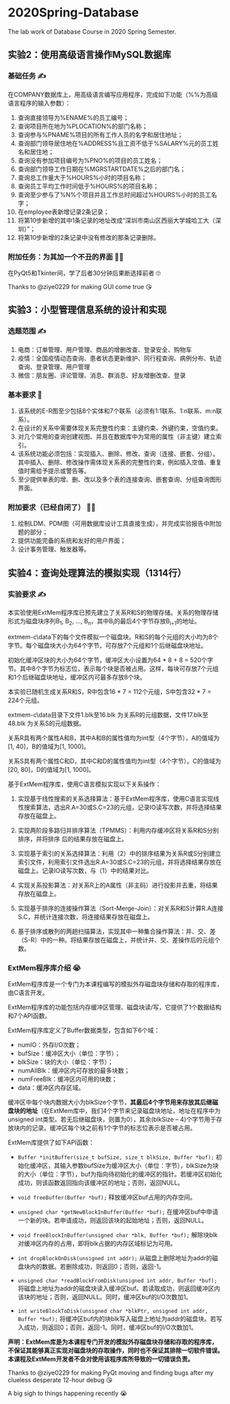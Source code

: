 # 2020Spring-Database
The lab work of Database Course in 2020 Spring Semester.

## 实验2：使用高级语言操作MySQL数据库
### 基础任务 :writing_hand:
在COMPANY数据库上，用高级语言编写应用程序，完成如下功能（%%为高级语言程序的输入参数）：
1. 查询直接领导为%ENAME%的员工编号；
2. 查询项目所在地为%PLOCATION%的部门名称；
3. 查询参与%PNAME%项目的所有工作人员的名字和居住地址；
4. 查询部门领导居住地在%ADDRESS%且工资不低于%SALARY%元的员工姓名和居住地；
5. 查询没有参加项目编号为%PNO%的项目的员工姓名；
6. 查询部门领导工作日期在%MGRSTARTDATE%之后的部门名；
7. 查询总工作量大于%HOURS%小时的项目名称；
8. 查询员工平均工作时间低于%HOURS%的项目名称；
9. 查询至少参与了%N%个项目并且工作总时间超过%HOURS%小时的员工名字；
10. 在employee表新增记录2条记录；
11. 将第10步新增的其中1条记录的地址改成“深圳市南山区西丽大学城哈工大（深圳）”；
12. 将第10步新增的2条记录中没有修改的那条记录删除。

### 附加任务：为其加一个不丑的界面 :man_facepalming:
在PyQt5和Tkinter间，学了后者30分钟后果断选择前者 :roll_eyes:

Thanks to @ziye0229 for making GUI come true :kissing_heart:


## 实验3：小型管理信息系统的设计和实现
### 选题范围 :writing_hand:
1. 电商：订单管理、用户管理、商品的增删改查、登录安全、购物车
2. 疫情：全国疫情动态查询、患者状态更新维护、同行程查询、病例分布、轨迹查询、登录管理、用户管理
3. 微信：朋友圈、评论管理、消息、群消息、好友增删改查、登录

### 基本要求 :anger:
1. 该系统的E-R图至少包括8个实体和7个联系（必须有1:1联系、1:n联系、m:n联系）。
2. 在设计的关系中需要体现关系完整性约束：主键约束、外键约束，空值约束。
3. 对几个常用的查询创建视图、并且在数据库中为常用的属性（非主键）建立索引。
4. 该系统功能必须包括：实现插入、删除、修改、查询（连接、嵌套、分组）。其中插入、删除、修改操作需体现关系表的完整性约束，例如插入空值、重复值时需给予提示或警告等。
5. 至少提供单表的增、删、改以及多个表的连接查询、嵌套查询、分组查询图形界面。

### 附加要求（已经自闭了） :man_facepalming:
1. 绘制LDM、PDM图（可用数据库设计工具直接生成），并完成实验报告中附加题的部分；
2. 提供功能完备的系统和友好的用户界面；
3. 设计事务管理、触发器等。

## 实验4：查询处理算法的模拟实现（1314行）
### 实验要求 :writing_hand:
本实验使用ExtMem程序库已预先建立了关系R和S的物理存储。关系的物理存储形式为磁盘块序列B<sub>1</sub>, B<sub>2</sub>, …, B<sub>n</sub>，其中B<sub>i</sub>的最后4个字节存放B<sub>i+1</sub>的地址。

extmem-c\data下的每个文件模拟一个磁盘块。R和S的每个元组的大小均为8个字节。每个磁盘块大小为64个字节，可存放7个元组和1个后继磁盘块地址。

初始化缓冲区块的大小为64个字节，缓冲区大小设置为64 * 8 + 8 = 520个字节。其中8个字节为标志位，表示每个块是否被占用。这样，每块可存放7个元组和1个后继磁盘块地址，缓冲区内可最多存放8个块。

本实验已随机生成关系R和S，R中包含16 * 7 = 112个元组，S中包含32 * 7 = 224个元组。

extmem-c\data目录下文件1.blk至16.blk 为关系R的元组数据，文件17.blk至48.blk 为关系S的元组数据。

关系R具有两个属性A和B，其中A和B的属性值均为int型（4个字节），A的值域为[1, 40]，B的值域为[1, 1000]。

关系S具有两个属性C和D，其中C和D的属性值均为int型（4个字节）。C的值域为[20, 80]，D的值域为[1, 1000]。

基于ExtMem程序库，使用C语言模拟实现以下关系操作：

1. 实现基于线性搜索的关系选择算法：基于ExtMem程序库，使用C语言实现线性搜索算法，选出R.A=30或S.C=23的元组，记录IO读写次数，并将选择结果存放在磁盘上。

2. 实现两阶段多路归并排序算法（TPMMS）：利用内存缓冲区将关系R和S分别排序，并将排序 后的结果存放在磁盘上。

3. 实现基于索引的关系选择算法：利用（2）中的排序结果为关系R或S分别建立索引文件，利用索引文件选出R.A=30或S.C=23的元组，并将选择结果存放在磁盘上。记录IO读写次数，与（1）中的结果对比。

4. 实现关系投影算法：对关系R上的A属性（非主码）进行投影并去重，将结果存放在磁盘上。

5. 实现基于排序的连接操作算法（Sort-Merge-Join）：对关系R和S计算R.A连接S.C，并统计连接次数，将连接结果存放在磁盘上。

6. 基于排序或散列的两趟扫描算法，实现其中一种集合操作算法：并、交、差（S-R）中的一种。将结果存放在磁盘上，并统计并、交、差操作后的元组个数。

### ExtMem程序库介绍  :sob:
ExtMem程序库是一个专门为本课程编写的模拟外存磁盘块存储和存取的程序库，由C语言开发。

ExtMem程序库的功能包括内存缓冲区管理、磁盘块读/写，它提供了1个数据结构和7个API函数。

ExtMem程序库定义了Buffer数据类型，包含如下6个域：
* numIO：外存I/O次数；
* bufSize：缓冲区大小（单位：字节）；
* blkSize：块的大小（单位：字节）；
* numAllBlk：缓冲区内可存放的最多块数；
* numFreeBlk：缓冲区内可用的块数；
* data：缓冲区内存区域。

缓冲区中每个块内数据大小为blkSize个字节，**其最后4个字节用来存放其后继磁盘块的地址**（在ExtMem库中，我们4个字节来记录磁盘块地址，地址在程序中为unsigned int类型。若无后继磁盘块，则置为0），其余(blkSize – 4)个字节用于存放块内的记录。缓冲区每个块之前有1个字节的标志位表示是否被占用。

ExtMem库提供了如下API函数：
* `Buffer *initBuffer(size_t bufSize, size_t blkSize, Buffer *buf);`
初始化缓冲区，其输入参数bufSize为缓冲区大小（单位：字节），blkSize为块的大小（单位：字节），buf为指向待初始化的缓冲区的指针。若缓冲区初始化成功，则该函数返回指向该缓冲区的地址；否则，返回NULL。

* `void freeBuffer(Buffer *buf);`
释放缓冲区buf占用的内存空间。

* `unsigned char *getNewBlockInBuffer(Buffer *buf);`
在缓冲区buf中申请一个新的块。若申请成功，则返回该块的起始地址；否则，返回NULL。

* `void freeBlockInBuffer(unsigned char *blk, Buffer *buf);`
解除块blk对缓冲区内存的占用，即将blk占据的内存区域标记为可用。

* `int dropBlockOnDisk(unsigned int addr);`
从磁盘上删除地址为addr的磁盘块内的数据。若删除成功，则返回0；否则，返回-1。

* `unsigned char *readBlockFromDisk(unsigned int addr, Buffer *buf);`
将磁盘上地址为addr的磁盘块读入缓冲区buf。若读取成功，则返回缓冲区内该块的地址；否则，返回NULL。同时，缓冲区buf的I/O次数加1。

* `int writeBlockToDisk(unsigned char *blkPtr, unsigned int addr, Buffer *buf);`
将缓冲区buf内的块blk写入磁盘上地址为addr的磁盘块。若写入成功，则返回0；否则，返回-1。同时，缓冲区buf的I/O次数加1。

**声明：ExtMem库是为本课程专门开发的模拟外存磁盘块存储和存取的程序库，不保证其能够真正实现对磁盘块的存取操作，同时也不保证其排除一切软件错误。本课程及ExtMem开发者不会对使用该程序库所导致的一切错误负责。**

Thanks to @ziye0229 for making PyQt moving and finding bugs after my clueless desperate 12-hour debug :kissing_heart:

A big sigh to things happening recently :sob:
